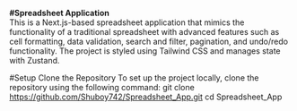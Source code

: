 <b>#Spreadsheet Application</b>
<br>This is a Next.js-based spreadsheet application that mimics the functionality of a traditional spreadsheet with advanced features such as cell formatting, data validation, search and filter, pagination, and undo/redo functionality. The project is styled using Tailwind CSS and manages state with Zustand.<br>

#Setup
Clone the Repository
To set up the project locally, clone the repository using the following command:
git clone https://github.com/Shuboy742/Spreadsheet_App.git
cd Spreadsheet_App

